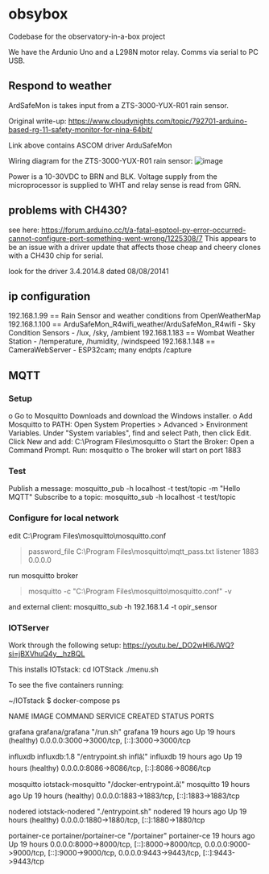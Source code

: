 # obsybox
Codebase for the observatory-in-a-box project

We have the Ardunio Uno and a L298N motor relay. Comms via serial to PC USB.

## Respond to weather
ArdSafeMon is takes input from a ZTS-3000-YUX-R01 rain sensor.

Original write-up: https://www.cloudynights.com/topic/792701-arduino-based-rg-11-safety-monitor-for-nina-64bit/

Link above contains ASCOM driver ArduSafeMon

Wiring diagram for the ZTS-3000-YUX-R01 rain sensor:
![image](https://github.com/user-attachments/assets/9bf2799b-9501-4f02-9be2-b0056b361316)

Power is a 10-30VDC to BRN and BLK. Voltage supply from the microprocessor is supplied to WHT and relay sense is read from GRN.

## problems with CH430?
see here: https://forum.arduino.cc/t/a-fatal-esptool-py-error-occurred-cannot-configure-port-something-went-wrong/1225308/7
This appears to be an issue with a driver update that affects those cheap and cheery clones with a CH430 chip for serial.

look for the driver 3.4.2014.8 dated 08/08/20141

## ip configuration
192.168.1.99  == Rain Sensor and weather conditions from OpenWeatherMap
192.168.1.100 == ArduSafeMon_R4wifi_weather/ArduSafeMon_R4wifi - Sky Condition Sensors - /lux, /sky, /ambient
192.168.1.183 == Wombat Weather Station - /temperature, /humidity, /windspeed
192.168.1.148 == CameraWebServer - ESP32cam; many endpts /capture

## MQTT
### Setup
o Go to Mosquitto Downloads and download the Windows installer.
o Add Mosquitto to PATH:
    Open System Properties > Advanced > Environment Variables.
    Under "System variables", find and select Path, then click Edit.
    Click New and add: C:\Program Files\mosquitto
o Start the Broker:
    Open a Command Prompt.
    Run: mosquitto
o The broker will start on port 1883

### Test 
Publish a message: mosquitto_pub -h localhost -t test/topic -m "Hello MQTT"
Subscribe to a topic: mosquitto_sub -h localhost -t test/topic

### Configure for local network
edit C:\Program Files\mosquitto\mosquitto.conf
> password_file C:\Program Files\mosquitto\mqtt_pass.txt
> listener 1883 0.0.0.0

run mosquitto broker
>mosquitto -c "C:\Program Files\mosquitto\mosquitto.conf" -v 

and external client:
 mosquitto_sub -h 192.168.1.4 -t opir_sensor

### IOTServer
Work through the following setup:
https://youtu.be/_DO2wHI6JWQ?si=jBXVhuQ4y__hzBQL

This installs IOTstack:
cd IOTStack
./menu.sh

To see the five containers running:

~/IOTstack $ docker-compose ps

NAME           IMAGE                    COMMAND                  SERVICE        CREATED        STATUS                  PORTS

grafana        grafana/grafana          "/run.sh"                grafana        19 hours ago   Up 19 hours (healthy)   0.0.0.0:3000->3000/tcp, [::]:3000->3000/tcp

influxdb       influxdb:1.8             "/entrypoint.sh inflâ¦"   influxdb       19 hours ago   Up 19 hours (healthy)   0.0.0.0:8086->8086/tcp, [::]:8086->8086/tcp

mosquitto      iotstack-mosquitto       "/docker-entrypoint.â¦"   mosquitto      19 hours ago   Up 19 hours (healthy)   0.0.0.0:1883->1883/tcp, [::]:1883->1883/tcp

nodered        iotstack-nodered         "./entrypoint.sh"        nodered        19 hours ago   Up 19 hours (healthy)   0.0.0.0:1880->1880/tcp, [::]:1880->1880/tcp

portainer-ce   portainer/portainer-ce   "/portainer"             portainer-ce   19 hours ago   Up 19 hours             0.0.0.0:8000->8000/tcp, [::]:8000->8000/tcp, 0.0.0.0:9000->9000/tcp, [::]:9000->9000/tcp, 0.0.0.0:9443->9443/tcp, [::]:9443->9443/tcp
